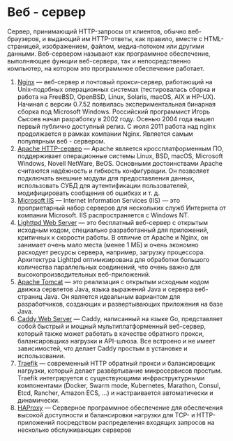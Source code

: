 # Веб - сервер

Сервер, принимающий HTTP-запросы от клиентов, обычно веб-браузеров, и выдающий им HTTP-ответы, как правило, вместе с HTML-страницей, изображением, файлом, медиа-потоком или другими данными.
Веб-сервером называют как программное обеспечение, выполняющее функции веб-сервера, так и непосредственно компьютер, на котором это программное обеспечение работает.


1. [Nginx](https://nginx.org/ru/) — веб-сервер и почтовый прокси-сервер, работающий на Unix-подобных операционных системах (тестировалась сборка и работа на FreeBSD, OpenBSD, Linux, Solaris, macOS, AIX и HP-UX). Начиная с версии 0.7.52 появилась экспериментальная бинарная сборка под Microsoft Windows. Российский программист Игорь Сысоев начал разработку в 2002 году. Осенью 2004 года вышел первый публично доступный релиз. С июля 2011 работа над nginx продолжается в рамках компании Nginx. Является самым популярным веб - сервером.
2. [Apache HTTP-сервер](https://apache.org/) — Apache является кроссплатформенным ПО, поддерживает операционные системы Linux, BSD, macOS, Microsoft Windows, Novell NetWare, BeOS. Основными достоинствами Apache считаются надёжность и гибкость конфигурации. Он позволяет подключать внешние модули для предоставления данных, использовать СУБД для аутентификации пользователей, модифицировать сообщения об ошибках и т. д.
3. [Microsoft IIS](https://www.iis.net/) — Internet Information Services (IIS) — это проприетарный набор серверов для нескольких служб Интернета от компании Microsoft. IIS распространяется с Windows NT.
4. [Lighttpd Web Server](https://www.lighttpd.net/) — это бесплатный веб-сервер с открытым исходным кодом, специально разработанный для приложений, критичных к скорости работы. В отличие от Apache и Nginx, он занимает очень мало места (менее 1 МБ) и очень экономно расходует ресурсы сервера, например, загрузку процессора. Архитектура Lighttpd оптимизирована для обработки большого количества параллельных соединений, что очень важно для высокопроизводительных веб-приложений.
5. [Apache Tomcat](https://tomcat.apache.org/) — это реализация с открытым исходным кодом движка сервлетов Java, языка выражений Java и сервера веб-страниц Java. Он является идеальным вариантом для разработчиков, создающих и развертывающих приложения на базе Java.
6. [Caddy Web Server](https://caddyserver.com/) — Caddy, написанный на языке Go, представляет собой быстрый и мощный мультиплатформенный веб-сервер, который также может работать в качестве обратного прокси, балансировщика нагрузки и API-шлюза. Все встроено и не имеет зависимостей, что делает Caddy простым в установке и использовании.
7. [Traefik](https://traefik.io/traefik/)  — современный HTTP обратный прокси и балансировщик нагрузки, который делает развёртывание микросервисов простым. Traefik интегрируется с существующими инфраструктурными компонентами (Docker, Swarm mode, Kubernetes, Marathon, Consul, Etcd, Rancher, Amazon ECS, ...) и настраивается автоматически и динамически.
8. [HAProxy](https://www.haproxy.org/)  — Серверное программное обеспечение для обеспечения высокой доступности и балансировки нагрузки для TCP- и HTTP-приложений посредством распределения входящих запросов на несколько обслуживающих серверов
